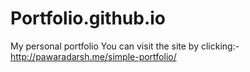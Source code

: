 # Portfolio.github.io
My personal portfolio
You can visit the site by clicking:-
http://pawaradarsh.me/simple-portfolio/
